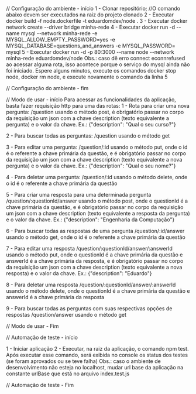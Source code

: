 // Configuração do ambiente - início
1 - Clonar repositório;
//O comando abaixo devem ser executados na raiz do projeto clonado
2 - Executar docker build -f node.dockerfile -t eduardomdev/node .
3 - Executar docker network create --driver bridge minha-rede
4 - Executar docker run -d --name mysql --network minha-rede -e MYSQL_ALLOW_EMPTY_PASSWORD=yes -e MYSQL_DATABASE=questions_and_answers -e MYSQL_PASSWORD= mysql
5 - Executar docker run -d -p 80:3000 --name node --network minha-rede eduardomdev/node
Obs.: caso dê erro connect econnrefused ao acessar alguma rota, isso acontece porque o serviço do mysql ainda não foi iniciado. Espere alguns minutos, execute os comandos docker stop node, docker rm node, e execute novamente o comando da linha 5

// Configuração do ambiente - fim

// Modo de usar - início
Para acessar as funcionalidades da aplicação, basta fazer requisição http para uma das rotas:
1 - Rota para criar uma nova pergunta:
/question usando o método post, é obrigatório passar no corpo da requisição um json com a chave description (texto equivalente a pergunta) e o valor da chave. Ex.: {"description": "Qual o seu curso?"}

2 - Para buscar todas as perguntas:
/question usando o método get

3 - Para editar uma pergunta:
/question/:id usando o método put, onde o id é o referente a chave primária da questão, e é obrigatório passar no corpo da requisição um json com a chave description (texto equivalente a nova pergunta) e o valor da chave. Ex.: {"description": "Qual o seu nome?"}

4 - Para deletar uma pergunta:
/question/:id usando o método delete, onde o id é o referente a chave primária da questão

5 - Para criar uma resposta para uma determinada pergunta
/question/:questionId/answer usando o método post, onde o questionId é a chave primária da questão, e é obrigatório passar no corpo da requisição um json com a chave description (texto equivalente a resposta da pergunta) e o valor da chave. Ex.: {"description": "Engenharia da Computação"}

6 - Para buscar todas as respostas de uma pergunta
/question/:id/answer usando o método get, onde o id é o referente a chave primária da questão

7 - Para editar uma resposta
/question/:questionId/answer/:answerId usando o método put, onde o questionId é a chave primária da questão e answerId é a chave primária da resposta, e é obrigatório passar no corpo da requisição um json com a chave description (texto equivalente a nova resposta) e o valor da chave. Ex.: {"description": "Eduardo"}

8 - Para deletar uma resposta
/question/:questionId/answer/:answerId usando o método delete, onde o questionId é a chave primária da questão e answerId é a chave primária da resposta

9 - Para buscar todas as perguntas com suas respectivas opções de respostas
/question/answer usando o método get

// Modo de usar - Fim

// Automação de teste - início

1 - Iniciar aplicação
2 - Executar, na raiz da aplicação, o comando npm test. Após executar esse comando, será exibida no console os status dos testes (se foram aprovados ou se teve falha)
Obs.: caso o ambiente de desenvolvimento não esteja no localhost, mudar url base da aplicação na constante urlBase que está no arquivo index.test.js

// Automação de teste - Fim